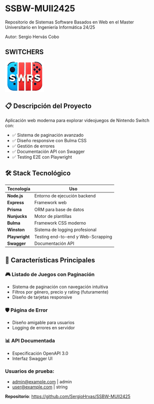 # SSBW-MUII2425
Repositorio de Sistemas Software Basados en Web en el Master Universitario en Ingeniería Informática 24/25

Autor: Sergio Hervás Cobo

## SWITCHERS
<img src="public/img/logo.png" alt="Description" height="100">

## 📋 Descripción del Proyecto
Aplicación web moderna para explorar videojuegos de Nintendo Switch con:
- ✅ Sistema de paginación avanzado
- ✅ Diseño responsive con Bulma CSS
- ✅ Gestión de errores
- ✅ Documentación API con Swagger
- ✅ Testing E2E con Playwright

## 🛠 Stack Tecnológico
| Tecnología       | Uso                                  |
|------------------|--------------------------------------|
| **Node.js**      | Entorno de ejecución backend        |
| **Express**      | Framework web                        |
| **Prisma**       | ORM para base de datos              |
| **Nunjucks**     | Motor de plantillas                 |
| **Bulma**        | Framework CSS moderno               |
| **Winston**      | Sistema de logging profesional      |
| **Playwright**   | Testing end-to-end y Web-Scrapping  |
| **Swagger**      | Documentación API                   |

## 🚀 Características Principales

### 🎮 Listado de Juegos con Paginación
- Sistema de paginación con navegación intuitiva
- Filtros por género, precio y rating (futuramente)
- Diseño de tarjetas responsive 

### 🛡 Página de Error
- Diseño amigable para usuarios
- Logging de errores en servidor

### 📊 API Documentada
- Especificación OpenAPI 3.0
- Interfaz Swagger UI

### Usuarios de prueba:
- admin@example.com | admin
- user@example.com | string

**Repositorio**: https://github.com/SergioHrvas/SSBW-MUII2425